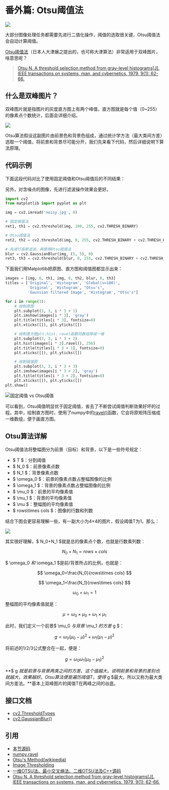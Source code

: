 # 番外篇: Otsu阈值法

![](http://blog.codec.wang/cv2_bimodal_image_two_peaks.jpg)

大部分图像处理任务都需要先进行二值化操作，阈值的选取很关键，Otsu阈值法会自动计算阈值。

[Otsu阈值法](https://baike.baidu.com/item/otsu/16252828)（日本人大津展之提出的，也可称大津算法）非常适用于双峰图片，啥意思呢？

> [Otsu N. A threshold selection method from gray-level histograms\[J\]. IEEE transactions on systems, man, and cybernetics, 1979, 9\(1\): 62-66.](https://ieeexplore.ieee.org/stamp/stamp.jsp?arnumber=4310076)

## 什么是双峰图片？

双峰图片就是指图片的灰度直方图上有两个峰值，直方图就是每个值（0~255）的像素点个数统计，后面会详细介绍。

![](http://blog.codec.wang/cv2_bimodal_image_two_peaks.jpg)

Otsu算法假设这副图片由前景色和背景色组成，通过统计学方法（最大类间方差）选取一个阈值，将前景和背景尽可能分开，我们先来看下代码，然后详细说明下算法原理。

## 代码示例

下面这段代码对比了使用固定阈值和Otsu阈值后的不同结果：

另外，对含噪点的图像，先进行滤波操作效果会更好。

```python
import cv2
from matplotlib import pyplot as plt

img = cv2.imread('noisy.jpg', 0)

# 固定阈值法
ret1, th1 = cv2.threshold(img, 100, 255, cv2.THRESH_BINARY)

# Otsu阈值法
ret2, th2 = cv2.threshold(img, 0, 255, cv2.THRESH_BINARY + cv2.THRESH_OTSU)

# 先进行高斯滤波，再使用Otsu阈值法
blur = cv2.GaussianBlur(img, (5, 5), 0)
ret3, th3 = cv2.threshold(blur, 0, 255, cv2.THRESH_BINARY + cv2.THRESH_OTSU)
```

下面我们用Matplotlib把原图、直方图和阈值图都显示出来：

```python
images = [img, 0, th1, img, 0, th2, blur, 0, th3]
titles = ['Original', 'Histogram', 'Global(v=100)',
          'Original', 'Histogram', "Otsu's",
          'Gaussian filtered Image', 'Histogram', "Otsu's"]

for i in range(3):
    # 绘制原图
    plt.subplot(3, 3, i * 3 + 1)
    plt.imshow(images[i * 3], 'gray')
    plt.title(titles[i * 3], fontsize=8)
    plt.xticks([]), plt.yticks([])

    # 绘制直方图plt.hist，ravel函数将数组降成一维
    plt.subplot(3, 3, i * 3 + 2)
    plt.hist(images[i * 3].ravel(), 256)
    plt.title(titles[i * 3 + 1], fontsize=8)
    plt.xticks([]), plt.yticks([])

    # 绘制阈值图
    plt.subplot(3, 3, i * 3 + 3)
    plt.imshow(images[i * 3 + 2], 'gray')
    plt.title(titles[i * 3 + 2], fontsize=8)
    plt.xticks([]), plt.yticks([])
plt.show()
```

![&#x56FA;&#x5B9A;&#x9608;&#x503C; vs Otsu&#x9608;&#x503C;](http://blog.codec.wang/cv2_otsu_vs_simple_thresholding.jpg)

可以看到，Otsu阈值明显优于固定阈值，省去了不断尝试阈值判断效果好坏的过程。其中，绘制直方图时，使用了numpy中的[ravel\(\)](https://docs.scipy.org/doc/numpy/reference/generated/numpy.ravel.html)函数，它会将原矩阵压缩成一维数组，便于画直方图。

## Otsu算法详解

Otsu阈值法将整幅图分为前景（目标）和背景，以下是一些符号规定：

* $ T $：分割阈值
* $ N\_0 $：前景像素点数
* $ N\_1 $：背景像素点数
* $ \omega\_0 $：前景的像素点数占整幅图像的比例
* $ \omega\_1 $：背景的像素点数占整幅图像的比例
* $ \mu\_0 $：前景的平均像素值
* $ \mu\_1 $：背景的平均像素值
* $ \mu $：整幅图的平均像素值
* $ rows\times cols $：图像的行数和列数

结合下图会更容易理解一些，有一副大小为4×4的图片，假设阈值T为1，那么：

![](http://blog.codec.wang/cv2_otsu_theory_sample.jpg)

其实很好理解，$ N\_0+N\_1 $就是总的像素点个数，也就是行数乘列数：

$$
N_0+N_1=rows\times cols
$$

$ \omega\_0 $和$ \omega\_1 $是前/背景所占的比例，也就是：

$$
\omega_0=\frac{N_0}{rows\times cols}
$$

$$
\omega_1=\frac{N_1}{rows\times cols}
$$

$$
\omega_0+\omega_1=1 \tag{1}
$$

整幅图的平均像素值就是：

$$
\mu=\omega_0\times \mu_0+\omega_1\times \mu_1  \tag{2}
$$

此时，我们定义一个前景$ \mu\_0 $与背景$ \mu\_1 $的方差$ g $：

$$
g=\omega_0(\mu_0-\mu)^2+\omega_1(\mu_1-\mu)^2  \tag{3}
$$

将前述的1/2/3公式整合在一起，便是：

$$
g=\omega_0\omega_1(\mu_0-\mu_1)^2
$$

**$ g $就是前景与背景两类之间的方差，这个值越大，说明前景和背景的差别也就越大，效果越好。Otsu算法便是遍历阈值T，使得$ g $最大，所以又称为最大类间方差法。**基本上双峰图片的阈值T在两峰之间的谷底。

## 接口文档

* [cv2.ThresholdTypes](https://docs.opencv.org/4.0.0/d7/d1b/group__imgproc__misc.html#gaa9e58d2860d4afa658ef70a9b1115576)
* [cv2.GaussianBlur\(\)](https://docs.opencv.org/4.0.0/d4/d86/group__imgproc__filter.html#gaabe8c836e97159a9193fb0b11ac52cf1)

## 引用

* [本节源码](https://github.com/codecwang/OpenCV-Python-Tutorial/tree/master/Extra-04-Otsu-Thresholding)
* [numpy.ravel](https://docs.scipy.org/doc/numpy/reference/generated/numpy.ravel.html)
* [Otsu's Method\(wikipedia\)](https://en.wikipedia.org/wiki/Otsu%27s_method)
* [Image Thresholding](http://opencv-python-tutroals.readthedocs.io/en/latest/py_tutorials/py_imgproc/py_thresholding/py_thresholding.html)
* [一维OTSU法、最小交叉熵法、二维OTSU法及C++源码](https://blog.csdn.net/u011776903/article/details/73274802)
* [Otsu N. A threshold selection method from gray-level histograms\[J\]. IEEE transactions on systems, man, and cybernetics, 1979, 9\(1\): 62-66.](https://ieeexplore.ieee.org/stamp/stamp.jsp?arnumber=4310076)

